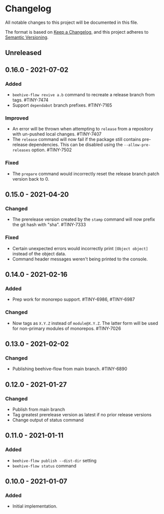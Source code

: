 # Changelog
All notable changes to this project will be documented in this file.

The format is based on [Keep a Changelog](https://keepachangelog.com/en/1.0.0/),
and this project adheres to [Semantic Versioning](https://semver.org/spec/v2.0.0.html).

## Unreleased

## 0.16.0 - 2021-07-02

### Added
- `beehive-flow revive a.b` command to recreate a release branch from tags. #TINY-7474
- Support `dependabot` branch prefixes. #TINY-7165

### Improved
- An error will be thrown when attempting to `release` from a repository with un-pushed local changes. #TINY-7407
- The `release` command will now fail if the package still contains pre-release dependencies. This can be disabled using the `--allow-pre-releases` option. #TINY-7502

### Fixed
- The `prepare` command would incorrectly reset the release branch patch version back to 0.

## 0.15.0 - 2021-04-20

### Changed
- The prerelease version created by the `stamp` command will now prefix the git hash with "sha". #TINY-7333

### Fixed
- Certain unexpected errors would incorrectly print `[Object object]` instead of the object data.
- Command header messages weren't being printed to the console.

## 0.14.0 - 2021-02-16

### Added
- Prep work for monorepo support. #TINY-6986, #TINY-6987

### Changed
- Now tags as `X.Y.Z` instead of `module@X.Y.Z`. The latter form will be used for non-primary modules of monorepos. #TINY-7026

## 0.13.0 - 2021-02-02

### Changed
- Publishing beehive-flow from main branch. #TINY-6890

## 0.12.0 - 2021-01-27

### Changed
- Publish from main branch
- Tag greatest prerelease version as latest if no prior release versions
- Change output of status command

## 0.11.0 - 2021-01-11

### Added
- `beehive-flow publish --dist-dir` setting
- `beehive-flow status` command

## 0.10.0 - 2021-01-07

### Added
- Initial implementation.

